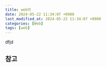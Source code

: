 ```yaml
---
title: web의
date: 2024-05-22 11:34:07 +0900
last_modified_at: 2024-05-22 11:34:07 +0900
categories: [Web]
tags: [web]
---
```


dfjd

##

###

## 참고
